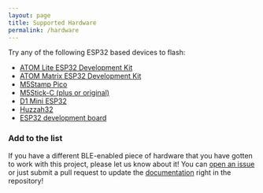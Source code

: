 ```yaml
---
layout: page
title: Supported Hardware
permalink: /hardware
---
```


Try any of the following ESP32 based devices to flash:

* [ATOM Lite ESP32 Development Kit](https://shop.m5stack.com/collections/m5-controllers/products/atom-lite-esp32-development-kit)
* [ATOM Matrix ESP32 Development Kit](https://amzn.to/3kYTZ6a)
* [M5Stamp Pico](https://shop.m5stack.com/collections/m5-controllers/products/m5stamp-pico-diy-kit)
* [M5Stick-C (plus or original)](https://amzn.to/3kQadi0)
* [D1 Mini ESP32](https://amzn.to/3tlkK8D)
* [Huzzah32](https://amzn.to/3n5M1uQ)
* [ESP32 development board](https://amzn.to/38ECmmy)

### Add to the list

If you have a different BLE-enabled piece of hardware that you have gotten to work with this project, please let us know about it! You can [open an issue](https://github.com/ESPresense/ESPresense/issues/new) or just submit a pull request to update the [documentation](https://github.com/ESPresense/ESPresense.github.io) right in the repository!
